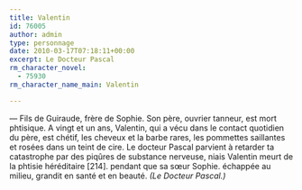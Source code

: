 ```yaml
---
title: Valentin
id: 76005
author: admin
type: personnage
date: 2010-03-17T07:18:11+00:00
excerpt: Le Docteur Pascal
rm_character_novel:
  - 75930
rm_character_name_main: Valentin

---
```

— Fils de Guiraude, frère de Sophie. Son père, ouvrier tanneur, est mort phtisique. A vingt et un ans, Valentin, qui a vécu dans le contact quotidien du père, est chétif, les cheveux et la barbe rares, les pommettes saillantes et rosées dans un teint de cire. Le docteur Pascal parvient à retarder ta catastrophe par des piqûres de substance nerveuse, niais Valentin meurt de la phtisie héréditaire [214]. pendant que sa sœur Sophie. échappée au milieu, grandit en santé et en beauté. _(Le Docteur Pascal.)_